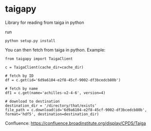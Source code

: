 # taigapy
Library for reading from taiga in python

run

```
python setup.py install
```

You can then fetch from taiga in python.  Example:

```
from taigapy import TaigaClient

c = TaigaClient(cache_dir=cache_dir)

# fetch by ID
df = c.get(id='6d9a6104-e2f8-45cf-9002-df3bcedcb80b')

# fetch by name
df1 = c.get(name='achilles-v2-4-6', version=4)

# download to destination
destination_dir = '/directory/that/exists'
file_path = c.download(id='6d9a6104-e2f8-45cf-9002-df3bcedcb80b', format='hdf5', destination=destination_dir)
```

Confluence: https://confluence.broadinstitute.org/display/CPDS/Taiga